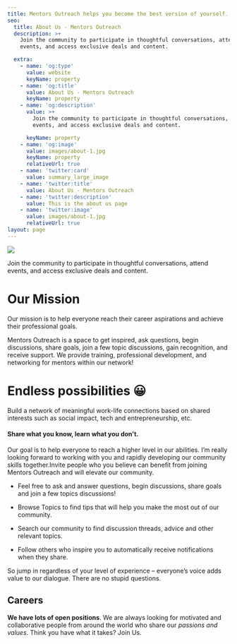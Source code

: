 ```yaml
---
title: Mentors Outreach helps you become the best version of yourself.
seo:
  title: About Us - Mentors Outreach
  description: >+
    Join the community to participate in thoughtful conversations, attend
    events, and access exclusive deals and content.

  extra:
    - name: 'og:type'
      value: website
      keyName: property
    - name: 'og:title'
      value: About Us - Mentors Outreach
      keyName: property
    - name: 'og:description'
      value: >+
        Join the community to participate in thoughtful conversations, attend
        events, and access exclusive deals and content.

      keyName: property
    - name: 'og:image'
      value: images/about-1.jpg
      keyName: property
      relativeUrl: true
    - name: 'twitter:card'
      value: summary_large_image
    - name: 'twitter:title'
      value: About Us - Mentors Outreach
    - name: 'twitter:description'
      value: This is the about us page
    - name: 'twitter:image'
      value: images/about-1.jpg
      relativeUrl: true
layout: page
---
```

![](https://d33wubrfki0l68.cloudfront.net/b73da976210231c8d4612f536da6695fe7df753d/3a191/assets/image/christina-wocintechchat-com-utw3j_aoikm-unsplash.jpg)

Join the community to participate in thoughtful conversations, attend events, and access exclusive deals and content.

# Our Mission

Our mission is to help everyone reach their career aspirations and achieve their professional goals.

Mentors Outreach is a space to get inspired, ask questions, begin discussions, share goals, join a few topic discussions, gain recognition, and receive support. We provide training, professional development, and networking for mentors within our network!

# Endless possibilities 😀

Build a network of meaningful work-life connections based on shared interests such as social impact, tech and entrepreneurship, etc.

#### Share what you know, learn what you don't.

Our goal is to help everyone to reach a higher level in our abilities. I’m really looking forward to working with you and rapidly developing our community skills together.Invite people who you believe can benefit from joining Mentors Outreach and will elevate our community.

*   Feel free to ask and answer questions, begin discussions, share goals and join a few topics discussions!

*   Browse Topics to find tips that will help you make the most out of our community.

*   Search our community to find discussion threads, advice and other relevant topics.

*   Follow others who inspire you to automatically receive notifications when they share.

So jump in regardless of your level of experience – everyone’s voice adds value to our dialogue. There are no stupid questions.

## Careers

**We have lots of open positions**. We are always looking for motivated and collaborative people from around the world who share our *passions and values*. Think you have what it takes? Join Us.
